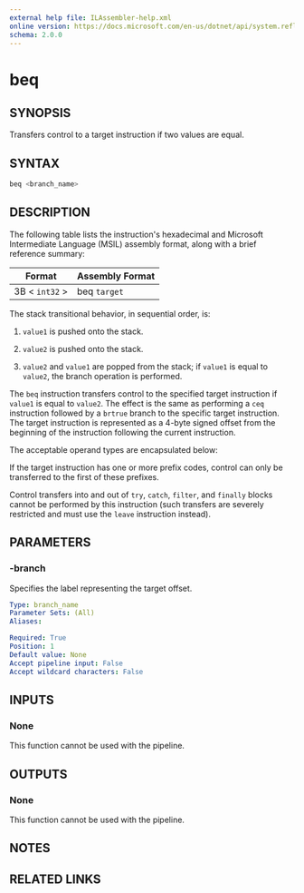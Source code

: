 ```yaml
---
external help file: ILAssembler-help.xml
online version: https://docs.microsoft.com/en-us/dotnet/api/system.reflection.emit.opcodes.beq
schema: 2.0.0
---
```


# beq

## SYNOPSIS

Transfers control to a target instruction if two values are equal.

## SYNTAX

```powershell
beq <branch_name>
```

## DESCRIPTION

The following table lists the instruction's hexadecimal and Microsoft Intermediate Language (MSIL) assembly format, along with a brief reference summary:

| Format         | Assembly Format |
| -------------- | --------------- |
| 3B < `int32` > | beq `target`    |

 The stack transitional behavior, in sequential order, is:

1.  `value1` is pushed onto the stack.

2.  `value2` is pushed onto the stack.

3.  `value2` and `value1` are popped from the stack; if `value1` is equal to `value2`, the branch operation is performed.

 The `beq` instruction transfers control to the specified target instruction if `value1` is equal to `value2`. The effect is the same as performing a `ceq` instruction followed by a `brtrue` branch to the specific target instruction. The target instruction is represented as a 4-byte signed offset from the beginning of the instruction following the current instruction.

 The acceptable operand types are encapsulated below:

 If the target instruction has one or more prefix codes, control can only be transferred to the first of these prefixes.

 Control transfers into and out of `try`, `catch`, `filter`, and `finally` blocks cannot be performed by this instruction (such transfers are severely restricted and must use the `leave` instruction instead).

## PARAMETERS

### -branch

Specifies the label representing the target offset.

```yaml
Type: branch_name
Parameter Sets: (All)
Aliases:

Required: True
Position: 1
Default value: None
Accept pipeline input: False
Accept wildcard characters: False
```

## INPUTS

### None

This function cannot be used with the pipeline.

## OUTPUTS

### None

This function cannot be used with the pipeline.

## NOTES

## RELATED LINKS
